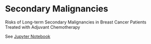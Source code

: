 # Secondary Malignancies

Risks of Long-term Secondary Malignancies in Breast Cancer Patients Treated with Adjuvant Chemotherapy

See [Jupyter Notebook](metaregSecMal.ipynb)
